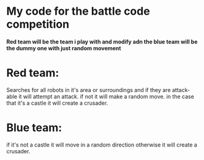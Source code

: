 # My code for the battle code competition

#### Red team will be the team i play with and modify adn the blue team will be the dummy one with just random movement


# Red team:
Searches for all robots in it's area or surroundings and if they are attack-able it will attempt an attack. if not it will make a random move. in the case that it's a castle it will create a crusader.

# Blue team:
  if it's not a castle it will move in a random direction otherwise it will create a crusader.
